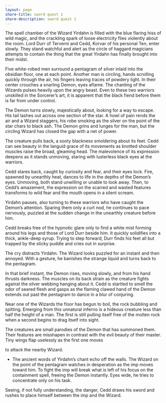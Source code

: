 ```yaml
---
layout: page
share-title: sword quest 1
share-description: sword quest 1
---
```

The spell chamber of the Wizard Yirdahn is filled with the blue flaring hiss of wild magic, and the crackling spark of loose electricity flies violently about the room. Lord Durr of Terverni and Cedd, Korvar of his personal Ten, enter slowly. They stand watchful and alert as the circle of haggard magicians attempts to contain the thing that the great Yirdahn has finally brought into their midst. 

Five white-robed men surround a pentagram of silver inlaid into the obsidian floor, one at each point. Another man is circling, hands scrolling quickly through the air, his fingers leaving traces of powdery light. In their center crouches a snarling Demon, eyes aflame. The chanting of the Wizards pulses heavily upon the angry beast. Even to these two warriors unskilled in the Sorcerer’s art, it is apparent that the black fiend before them is far from under control. 

The Demon turns slowly, majestically about, looking for a way to escape. His tail lashes out across one section of the star. A howl of pain rends the air and a Wizard staggers, his robe smoking as the silver on the point of the star chars to black ash. The Demon grins and lunges for the man, but the circling Wizard has closed the gap with a net of power. 

The creature pulls back, a sooty blackness smoldering about its feet. Cedd can see beauty in the languid grace of its movements as knotted shoulder muscles raise the broad, gleaming head. The malevolence of its expression deepens as it stands unmoving, staring with lusterless black eyes at the warriors. 

Cedd stares back, caught by curiosity and fear, and their eyes lock. Fire, spawned by unearthly heat, dances to life in the depths of the Demon’s eyes. Unmoving, both stand unwilling or unable to look away. Then, to Cedd’s amazement, the expression on the scarred and wasted features transforms to wild fear and the mouth opens in a silent scream. 

Yirdahn pauses, also turning to these warriors who have caught the Demon’s attention. Sparing them only a curt nod, he continues to pace nervously, puzzled at the sudden change in the unearthly creature before him. 

Cedd breaks free of the hypnotic glare only to find a white mist forming around his legs and those of Lord Durr beside him. It quickly solidifies into a thick, ankle-deep syrup. Trying to step forward, Durr finds his feet all but trapped by the sticky puddle and cries out in surprise. 

The cry distracts Yirdahn. The Wizard looks puzzled for an instant and then annoyed. With a gesture, he banishes the strange liquid and turns back to the pentagram. 

In that brief instant, the Demon rises, moving slowly, and from his hand thrusts darkness. The muscles on its back strain as the creature fights against the silver webbing hanging about it. Cedd is startled to smell the odor of seared flesh and gasps as the flaming clawed hand of the Demon extends out past the pentagram to dance in a blur of conjuring. 

Near one of the Wizards the floor has begun to boil, the rock bubbling and spitting. Emerging from this unnatural inferno is a hideous creature less than half the height of a man. The first is still pulling itself free of the molten rock when a second begins to drag itself into sight. 

The creatures are small parodies of the Demon that has summoned them. Their features are misshapen in contrast with the evil beauty of their master. Tiny wings flap uselessly as the first one moves 

to attack the nearby Wizard. 

- The ancient words of Yirdahn’s chant echo off the walls. The Wizard on the point of the pentagram watches in desperation as the imp moves toward him. To fight the imp will break what is left of his focus on the containment spell, freeing the Demon instantly. Eyes wide, he tries to concentrate only on his task. 

Seeing, if not fully understanding, the danger, Cedd draws his sword and rushes to place himself between the imp and the Wizard. 